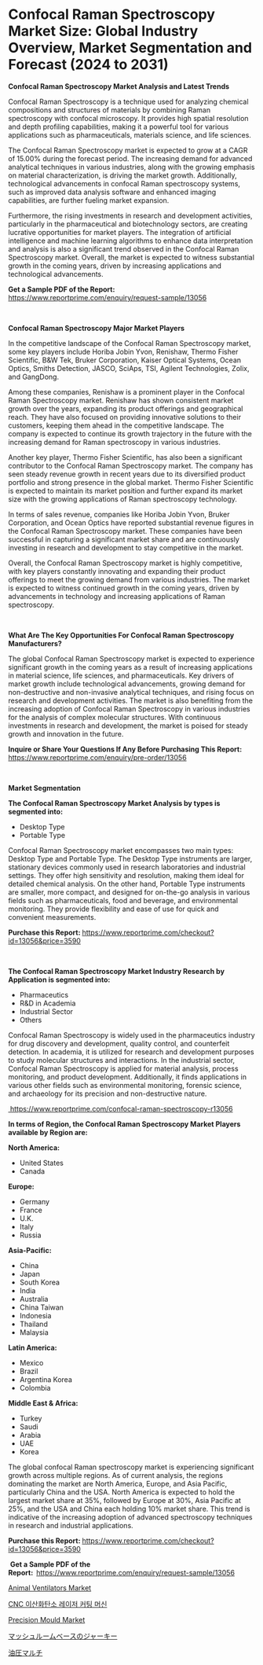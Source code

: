 <p><h1>Confocal Raman Spectroscopy Market Size: Global Industry Overview, Market Segmentation and Forecast (2024 to 2031)</h1></p><p><strong>Confocal Raman Spectroscopy Market Analysis and Latest Trends</strong></p>
<p><p>Confocal Raman Spectroscopy is a technique used for analyzing chemical compositions and structures of materials by combining Raman spectroscopy with confocal microscopy. It provides high spatial resolution and depth profiling capabilities, making it a powerful tool for various applications such as pharmaceuticals, materials science, and life sciences.</p><p>The Confocal Raman Spectroscopy market is expected to grow at a CAGR of 15.00% during the forecast period. The increasing demand for advanced analytical techniques in various industries, along with the growing emphasis on material characterization, is driving the market growth. Additionally, technological advancements in confocal Raman spectroscopy systems, such as improved data analysis software and enhanced imaging capabilities, are further fueling market expansion.</p><p>Furthermore, the rising investments in research and development activities, particularly in the pharmaceutical and biotechnology sectors, are creating lucrative opportunities for market players. The integration of artificial intelligence and machine learning algorithms to enhance data interpretation and analysis is also a significant trend observed in the Confocal Raman Spectroscopy market. Overall, the market is expected to witness substantial growth in the coming years, driven by increasing applications and technological advancements.</p></p>
<p><strong>Get a Sample PDF of the Report:&nbsp;</strong> <a href="https://www.reportprime.com/enquiry/request-sample/13056">https://www.reportprime.com/enquiry/request-sample/13056</a></p>
<p>&nbsp;</p>
<p><strong>Confocal Raman Spectroscopy Major Market Players</strong></p>
<p><p>In the competitive landscape of the Confocal Raman Spectroscopy market, some key players include Horiba Jobin Yvon, Renishaw, Thermo Fisher Scientific, B&W Tek, Bruker Corporation, Kaiser Optical Systems, Ocean Optics, Smiths Detection, JASCO, SciAps, TSI, Agilent Technologies, Zolix, and GangDong. </p><p>Among these companies, Renishaw is a prominent player in the Confocal Raman Spectroscopy market. Renishaw has shown consistent market growth over the years, expanding its product offerings and geographical reach. They have also focused on providing innovative solutions to their customers, keeping them ahead in the competitive landscape. The company is expected to continue its growth trajectory in the future with the increasing demand for Raman spectroscopy in various industries.</p><p>Another key player, Thermo Fisher Scientific, has also been a significant contributor to the Confocal Raman Spectroscopy market. The company has seen steady revenue growth in recent years due to its diversified product portfolio and strong presence in the global market. Thermo Fisher Scientific is expected to maintain its market position and further expand its market size with the growing applications of Raman spectroscopy technology.</p><p>In terms of sales revenue, companies like Horiba Jobin Yvon, Bruker Corporation, and Ocean Optics have reported substantial revenue figures in the Confocal Raman Spectroscopy market. These companies have been successful in capturing a significant market share and are continuously investing in research and development to stay competitive in the market.</p><p>Overall, the Confocal Raman Spectroscopy market is highly competitive, with key players constantly innovating and expanding their product offerings to meet the growing demand from various industries. The market is expected to witness continued growth in the coming years, driven by advancements in technology and increasing applications of Raman spectroscopy.</p></p>
<p>&nbsp;</p>
<p><strong>What Are The Key Opportunities For Confocal Raman Spectroscopy Manufacturers?</strong></p>
<p><p>The global Confocal Raman Spectroscopy market is expected to experience significant growth in the coming years as a result of increasing applications in material science, life sciences, and pharmaceuticals. Key drivers of market growth include technological advancements, growing demand for non-destructive and non-invasive analytical techniques, and rising focus on research and development activities. The market is also benefiting from the increasing adoption of Confocal Raman Spectroscopy in various industries for the analysis of complex molecular structures. With continuous investments in research and development, the market is poised for steady growth and innovation in the future.</p></p>
<p><strong>Inquire or Share Your Questions If Any Before Purchasing This Report:</strong> <a href="https://www.reportprime.com/enquiry/pre-order/13056">https://www.reportprime.com/enquiry/pre-order/13056</a></p>
<p>&nbsp;</p>
<p><strong>Market Segmentation</strong></p>
<p><strong>The Confocal Raman Spectroscopy Market Analysis by types is segmented into:</strong></p>
<p><ul><li>Desktop Type</li><li>Portable Type</li></ul></p>
<p><p>Confocal Raman Spectroscopy market encompasses two main types: Desktop Type and Portable Type. The Desktop Type instruments are larger, stationary devices commonly used in research laboratories and industrial settings. They offer high sensitivity and resolution, making them ideal for detailed chemical analysis. On the other hand, Portable Type instruments are smaller, more compact, and designed for on-the-go analysis in various fields such as pharmaceuticals, food and beverage, and environmental monitoring. They provide flexibility and ease of use for quick and convenient measurements.</p></p>
<p><strong>Purchase this Report:&nbsp;</strong><a href="https://www.reportprime.com/checkout?id=13056&price=3590">https://www.reportprime.com/checkout?id=13056&price=3590</a></p>
<p>&nbsp;</p>
<p><strong>The Confocal Raman Spectroscopy Market Industry Research by Application is segmented into:</strong></p>
<p><ul><li>Pharmaceutics</li><li>R&D in Academia</li><li>Industrial Sector</li><li>Others</li></ul></p>
<p><p>Confocal Raman Spectroscopy is widely used in the pharmaceutics industry for drug discovery and development, quality control, and counterfeit detection. In academia, it is utilized for research and development purposes to study molecular structures and interactions. In the industrial sector, Confocal Raman Spectroscopy is applied for material analysis, process monitoring, and product development. Additionally, it finds applications in various other fields such as environmental monitoring, forensic science, and archaeology for its precision and non-destructive nature.</p></p>
<p><a href="https://www.reportprime.com/confocal-raman-spectroscopy-r13056">&nbsp;https://www.reportprime.com/confocal-raman-spectroscopy-r13056</a></p>
<p><strong>In terms of Region, the Confocal Raman Spectroscopy Market Players available by Region are:</strong></p>
<p>
    <p> <strong> North America: </strong>
        <ul>
            <li>United States</li>
            <li>Canada</li>
        </ul>
        </p> 
    <p> <strong> Europe: </strong>
        <ul>
            <li>Germany</li>
            <li>France</li>
            <li>U.K.</li>
            <li>Italy</li>
            <li>Russia</li>
        </ul>
        </p> 
    <p> <strong> Asia-Pacific: </strong>
        <ul>
            <li>China</li>
            <li>Japan</li>
            <li>South Korea</li>
            <li>India</li>
            <li>Australia</li>
            <li>China Taiwan</li>
            <li>Indonesia</li>
            <li>Thailand</li>
            <li>Malaysia</li>
        </ul>
        </p> 
    <p> <strong> Latin America: </strong>
        <ul>
            <li>Mexico</li>
            <li>Brazil</li>
            <li>Argentina Korea</li>
            <li>Colombia</li>
        </ul>
        </p> 
    <p> <strong> Middle East & Africa: </strong>
        <ul>
            <li>Turkey</li>
            <li>Saudi</li>
            <li>Arabia</li>
            <li>UAE</li>
            <li>Korea</li>
        </ul>
    </p>
    </p>
<p><p>The global confocal Raman spectroscopy market is experiencing significant growth across multiple regions. As of current analysis, the regions dominating the market are North America, Europe, and Asia Pacific, particularly China and the USA. North America is expected to hold the largest market share at 35%, followed by Europe at 30%, Asia Pacific at 25%, and the USA and China each holding 10% market share. This trend is indicative of the increasing adoption of advanced spectroscopy techniques in research and industrial applications.</p></p>
<p><strong>Purchase this Report: </strong><a href="https://www.reportprime.com/checkout?id=13056&price=3590">https://www.reportprime.com/checkout?id=13056&price=3590</a></p>
<p>&nbsp;<strong>Get a Sample PDF of the Report:&nbsp;&nbsp;</strong><a href="https://www.reportprime.com/enquiry/request-sample/13056">https://www.reportprime.com/enquiry/request-sample/13056</a></p>
<p><strong></strong></p>
<p><p><a href="https://github.com/gracielawharr/Market-Research-Report-List-1/blob/main/animal-ventilators-market.md">Animal Ventilators Market</a></p><p><a href="https://medium.com/@thadnader1941/cnc-co2-%EB%A0%88%EC%9D%B4%EC%A0%80-%EC%BB%A4%ED%8C%85-%EA%B8%B0%EA%B3%84-%EC%8B%9C%EC%9E%A5-%EB%B6%84%EC%84%9D-%EA%B7%B8%EA%B2%83%EC%9D%98-cagr-%EC%8B%9C%EC%9E%A5-%EC%84%B8%EB%B6%84%ED%99%94-%EB%B0%8F-%EA%B8%80%EB%A1%9C%EB%B2%8C-%EC%82%B0%EC%97%85-%EA%B0%9C%EC%9A%94-afc061ec5566">CNC 이산화탄소 레이저 커팅 머신</a></p><p><a href="https://github.com/JennyferFeil2023/Market-Research-Report-List-1/blob/main/precision-mould-market.md">Precision Mould Market</a></p><p><a href="https://medium.com/@annchovey2023/%E3%83%9E%E3%83%83%E3%82%B7%E3%83%A5%E3%83%AB%E3%83%BC%E3%83%A0%E3%83%99%E3%83%BC%E3%82%B9%E3%81%AE%E3%82%B8%E3%83%A3%E3%83%BC%E3%82%AD%E3%83%BC%E5%B8%82%E5%A0%B4%E3%81%AE%E8%AA%BF%E6%9F%BB%E3%83%AC%E3%83%9D%E3%83%BC%E3%83%88-%E3%81%9D%E3%81%AE%E6%AD%B4%E5%8F%B2%E3%81%A82031%E5%B9%B4%E3%81%BE%E3%81%A7%E3%81%AE%E4%BA%88%E6%B8%AC-74c30415f4c8">マッシュルームベースのジャーキー</a></p><p><a href="https://medium.com/@karinaokon69/%E6%AC%A1%E3%81%AE%E6%96%87%E3%82%92%E6%97%A5%E6%9C%AC%E8%AA%9E%E3%81%AB%E7%BF%BB%E8%A8%B3%E3%81%97%E3%81%BE%E3%81%99-2024%E5%B9%B4%E3%81%8B%E3%82%892031%E5%B9%B4%E3%81%AE%E6%B0%B4%E5%8A%9B%E3%83%9E%E3%83%AB%E3%83%81%E5%B8%82%E5%A0%B4%E3%82%B7%E3%82%A7%E3%82%A2%E3%81%AE%E9%80%B2%E5%8C%96%E3%81%A8%E5%B8%82%E5%A0%B4%E6%88%90%E9%95%B7%E3%83%88%E3%83%AC%E3%83%B3%E3%83%89-e2d410e3a1a5">油圧マルチ</a></p></p>